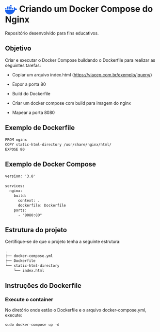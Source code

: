 <h1>
    <img align="center" width="40px" src="./docker-mark-blue.svg" alt="Docker logo">
    <span>Criando um Docker Compose do Nginx</span>
</h1>

Repositório desenvolvido para fins educativos.

## Objetivo

Criar e executar o Docker Compose buildando o Dockerfile para realizar as seguintes tarefas:

- Copiar um arquivo index.html (https://viacep.com.br/exemplo/jquery/)
    
- Expor a porta 80

- Build do Dockerfile

- Criar um docker compose com build para imagem do nginx
    
- Mapear a porta 8080

## Exemplo de Dockerfile

```
FROM nginx
COPY static-html-directory /usr/share/nginx/html/
EXPOSE 80
```

## Exemplo de Docker Compose

```
version: '3.8'

services:
  nginx:
    build:
      context: .
      dockerfile: Dockerfile
    ports:
      - "8080:80"
```

## Estrutura do projeto

Certifique-se de que o projeto tenha a seguinte estrutura:

```
.
├── docker-compose.yml
├── Dockerfile
└── static-html-directory
    └── index.html
```

## Instruções do Dockerfile

### Execute o container

No diretório onde estão o Dockerfile e o arquivo docker-compose.yml, execute:

```
sudo docker-compose up -d
```